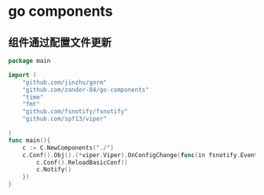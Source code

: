 go components
===========================

## 组件通过配置文件更新
```go 
package main

import (
	"github.com/jinzhu/gorm"
    "github.com/zander-84/go-components"
	"time"
	"fmt"
	"github.com/fsnotify/fsnotify"
	"github.com/spf13/viper"

)
func main(){
    c := C.NewComponents("./")
    c.Conf().Obj().(*viper.Viper).OnConfigChange(func(in fsnotify.Event) {
        c.Conf().ReloadBasicConf()
        c.Notify()
    })
}
```
